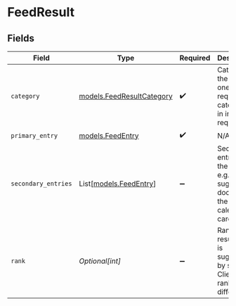 # FeedResult


## Fields

| Field                                                                            | Type                                                                             | Required                                                                         | Description                                                                      |
| -------------------------------------------------------------------------------- | -------------------------------------------------------------------------------- | -------------------------------------------------------------------------------- | -------------------------------------------------------------------------------- |
| `category`                                                                       | [models.FeedResultCategory](../models/feedresultcategory.md)                     | :heavy_check_mark:                                                               | Category of the result, one of the requested categories in incoming request.     |
| `primary_entry`                                                                  | [models.FeedEntry](../models/feedentry.md)                                       | :heavy_check_mark:                                                               | N/A                                                                              |
| `secondary_entries`                                                              | List[[models.FeedEntry](../models/feedentry.md)]                                 | :heavy_minus_sign:                                                               | Secondary entries for the result e.g. suggested docs for the calendar, carousel. |
| `rank`                                                                           | *Optional[int]*                                                                  | :heavy_minus_sign:                                                               | Rank of the result. Rank is suggested by server. Client side rank may differ.    |